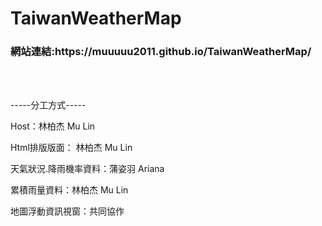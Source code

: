 # TaiwanWeatherMap

<h3>網站連結:https://muuuuu2011.github.io/TaiwanWeatherMap/</h3>

<br>
<br>

-----分工方式-----<br>

Host：林柏杰 Mu Lin<br>   
 
Html排版版面： 林柏杰 Mu Lin <br> 
 
天氣狀況.降雨機率資料：蒲姿羽 Ariana  <br>
 
累積雨量資料：林柏杰 Mu Lin  <br>
 
地圖浮動資訊視窗：共同協作<br>
